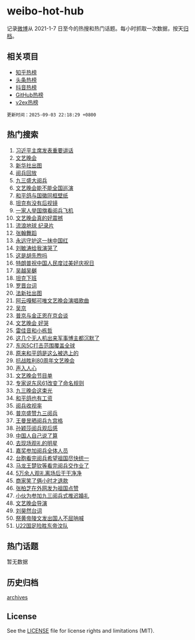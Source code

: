 # weibo-hot-hub

记录[微博](https://www.weibo.com)从 2021-1-7 日至今的热搜和热门话题。每小时抓取一次数据，按天[归档](archives)。

## 相关项目

- [知乎热榜](https://github.com/lonnyzhang423/zhihu-hot-hub)
- [头条热榜](https://github.com/lonnyzhang423/toutiao-hot-hub)
- [抖音热榜](https://github.com/lonnyzhang423/douyin-hot-hub)
- [GitHub热榜](https://github.com/lonnyzhang423/github-hot-hub)
- [v2ex热榜](https://github.com/lonnyzhang423/v2ex-hot-hub)


`更新时间：2025-09-03 22:18:29 +0800`

## 热门搜索

1. [习近平主席发表重要讲话](https://m.weibo.cn/search?containerid=100103type%3D1%26t%3D10%26q%3D%23%E4%B9%A0%E8%BF%91%E5%B9%B3%E4%B8%BB%E5%B8%AD%E5%8F%91%E8%A1%A8%E9%87%8D%E8%A6%81%E8%AE%B2%E8%AF%9D%23&stream_entry_id=51&isnewpage=1&extparam=seat%3D1%26c_type%3D51%26q%3D%2523%25E4%25B9%25A0%25E8%25BF%2591%25E5%25B9%25B3%25E4%25B8%25BB%25E5%25B8%25AD%25E5%258F%2591%25E8%25A1%25A8%25E9%2587%258D%25E8%25A6%2581%25E8%25AE%25B2%25E8%25AF%259D%2523%26dgr%3D0%26cate%3D10103%26pos%3D0%26filter_type%3Drealtimehot%26stream_entry_id%3D51%26display_time%3D1756909108%26pre_seqid%3D17569091083870410850973)
1. [文艺晚会](https://m.weibo.cn/search?containerid=100103type%3D1%26t%3D10%26q%3D%E6%96%87%E8%89%BA%E6%99%9A%E4%BC%9A&stream_entry_id=31&isnewpage=1&extparam=seat%3D1%26band_rank%3D1%26flag%3D4%26pos%3D0%26filter_type%3Drealtimehot%26c_type%3D31%26dgr%3D0%26cate%3D5001%26lcate%3D5001%26q%3D%25E6%2596%2587%25E8%2589%25BA%25E6%2599%259A%25E4%25BC%259A%26realpos%3D1%26stream_entry_id%3D31%26display_time%3D1756909108%26pre_seqid%3D17569091083870410850973)
1. [新华社出图](https://m.weibo.cn/search?containerid=100103type%3D1%26t%3D10%26q%3D%23%E6%96%B0%E5%8D%8E%E7%A4%BE%E5%87%BA%E5%9B%BE%23&stream_entry_id=31&isnewpage=1&extparam=seat%3D1%26band_rank%3D2%26flag%3D16%26pos%3D1%26filter_type%3Drealtimehot%26c_type%3D31%26dgr%3D0%26cate%3D5001%26lcate%3D5001%26q%3D%2523%25E6%2596%25B0%25E5%258D%258E%25E7%25A4%25BE%25E5%2587%25BA%25E5%259B%25BE%2523%26realpos%3D2%26stream_entry_id%3D31%26display_time%3D1756909108%26pre_seqid%3D17569091083870410850973)
1. [阅兵回放](https://m.weibo.cn/search?containerid=100103type%3D1%26t%3D10%26q%3D%23%E9%98%85%E5%85%B5%E5%9B%9E%E6%94%BE%23&stream_entry_id=31&isnewpage=1&extparam=seat%3D1%26band_rank%3D3%26flag%3D0%26pos%3D2%26filter_type%3Drealtimehot%26c_type%3D31%26dgr%3D0%26cate%3D5001%26lcate%3D5001%26q%3D%2523%25E9%2598%2585%25E5%2585%25B5%25E5%259B%259E%25E6%2594%25BE%2523%26realpos%3D3%26stream_entry_id%3D31%26display_time%3D1756909108%26pre_seqid%3D17569091083870410850973)
1. [九三盛大阅兵](https://m.weibo.cn/search?containerid=100103type%3D1%26t%3D10%26q%3D%23%E4%B9%9D%E4%B8%89%E7%9B%9B%E5%A4%A7%E9%98%85%E5%85%B5%23&stream_entry_id=31&isnewpage=1&extparam=seat%3D1%26band_rank%3D4%26flag%3D16%26pos%3D3%26filter_type%3Drealtimehot%26c_type%3D31%26dgr%3D0%26cate%3D5001%26lcate%3D5001%26q%3D%2523%25E4%25B9%259D%25E4%25B8%2589%25E7%259B%259B%25E5%25A4%25A7%25E9%2598%2585%25E5%2585%25B5%2523%26realpos%3D4%26stream_entry_id%3D31%26display_time%3D1756909108%26pre_seqid%3D17569091083870410850973)
1. [文艺晚会能不能全国巡演](https://m.weibo.cn/search?containerid=100103type%3D1%26t%3D10%26q%3D%E6%96%87%E8%89%BA%E6%99%9A%E4%BC%9A%E8%83%BD%E4%B8%8D%E8%83%BD%E5%85%A8%E5%9B%BD%E5%B7%A1%E6%BC%94&stream_entry_id=31&isnewpage=1&extparam=seat%3D1%26band_rank%3D5%26flag%3D1%26pos%3D4%26filter_type%3Drealtimehot%26c_type%3D31%26dgr%3D0%26cate%3D5001%26lcate%3D5001%26q%3D%25E6%2596%2587%25E8%2589%25BA%25E6%2599%259A%25E4%25BC%259A%25E8%2583%25BD%25E4%25B8%258D%25E8%2583%25BD%25E5%2585%25A8%25E5%259B%25BD%25E5%25B7%25A1%25E6%25BC%2594%26realpos%3D5%26stream_entry_id%3D31%26display_time%3D1756909108%26pre_seqid%3D17569091083870410850973)
1. [和平鸽与国徽同框壁纸](https://m.weibo.cn/search?containerid=100103type%3D1%26t%3D10%26q%3D%23%E5%92%8C%E5%B9%B3%E9%B8%BD%E4%B8%8E%E5%9B%BD%E5%BE%BD%E5%90%8C%E6%A1%86%E5%A3%81%E7%BA%B8%23&stream_entry_id=31&isnewpage=1&extparam=seat%3D1%26band_rank%3D6%26flag%3D0%26pos%3D5%26filter_type%3Drealtimehot%26c_type%3D31%26dgr%3D0%26cate%3D5001%26lcate%3D5001%26q%3D%2523%25E5%2592%258C%25E5%25B9%25B3%25E9%25B8%25BD%25E4%25B8%258E%25E5%259B%25BD%25E5%25BE%25BD%25E5%2590%258C%25E6%25A1%2586%25E5%25A3%2581%25E7%25BA%25B8%2523%26realpos%3D6%26stream_entry_id%3D31%26display_time%3D1756909108%26pre_seqid%3D17569091083870410850973)
1. [坦克有没有后视镜](https://m.weibo.cn/search?containerid=100103type%3D1%26t%3D10%26q%3D%23%E5%9D%A6%E5%85%8B%E6%9C%89%E6%B2%A1%E6%9C%89%E5%90%8E%E8%A7%86%E9%95%9C%23&stream_entry_id=31&isnewpage=1&extparam=seat%3D1%26band_rank%3D7%26flag%3D0%26pos%3D6%26filter_type%3Drealtimehot%26c_type%3D31%26dgr%3D0%26cate%3D5001%26lcate%3D5001%26q%3D%2523%25E5%259D%25A6%25E5%2585%258B%25E6%259C%2589%25E6%25B2%25A1%25E6%259C%2589%25E5%2590%258E%25E8%25A7%2586%25E9%2595%259C%2523%26realpos%3D7%26stream_entry_id%3D31%26display_time%3D1756909108%26pre_seqid%3D17569091083870410850973)
1. [一家人举国旗看阅兵飞机](https://m.weibo.cn/search?containerid=100103type%3D1%26t%3D10%26q%3D%23%E4%B8%80%E5%AE%B6%E4%BA%BA%E4%B8%BE%E5%9B%BD%E6%97%97%E7%9C%8B%E9%98%85%E5%85%B5%E9%A3%9E%E6%9C%BA%23&stream_entry_id=31&isnewpage=1&extparam=seat%3D1%26band_rank%3D8%26flag%3D1%26pos%3D7%26filter_type%3Drealtimehot%26c_type%3D31%26dgr%3D0%26cate%3D5001%26lcate%3D5001%26q%3D%2523%25E4%25B8%2580%25E5%25AE%25B6%25E4%25BA%25BA%25E4%25B8%25BE%25E5%259B%25BD%25E6%2597%2597%25E7%259C%258B%25E9%2598%2585%25E5%2585%25B5%25E9%25A3%259E%25E6%259C%25BA%2523%26realpos%3D8%26stream_entry_id%3D31%26display_time%3D1756909108%26pre_seqid%3D17569091083870410850973)
1. [文艺晚会真的好震撼](https://m.weibo.cn/search?containerid=100103type%3D1%26t%3D10%26q%3D%23%E6%96%87%E8%89%BA%E6%99%9A%E4%BC%9A%E7%9C%9F%E7%9A%84%E5%A5%BD%E9%9C%87%E6%92%BC%23&stream_entry_id=31&isnewpage=1&extparam=seat%3D1%26band_rank%3D9%26flag%3D0%26pos%3D8%26filter_type%3Drealtimehot%26c_type%3D31%26dgr%3D0%26cate%3D5001%26lcate%3D5001%26q%3D%2523%25E6%2596%2587%25E8%2589%25BA%25E6%2599%259A%25E4%25BC%259A%25E7%259C%259F%25E7%259A%2584%25E5%25A5%25BD%25E9%259C%2587%25E6%2592%25BC%2523%26realpos%3D9%26stream_entry_id%3D31%26display_time%3D1756909108%26pre_seqid%3D17569091083870410850973)
1. [流浪地球 纪录片](https://m.weibo.cn/search?containerid=100103type%3D1%26t%3D10%26q%3D%E6%B5%81%E6%B5%AA%E5%9C%B0%E7%90%83+%E7%BA%AA%E5%BD%95%E7%89%87&stream_entry_id=31&isnewpage=1&extparam=seat%3D1%26band_rank%3D10%26flag%3D0%26pos%3D9%26filter_type%3Drealtimehot%26c_type%3D31%26dgr%3D0%26cate%3D5001%26lcate%3D5001%26q%3D%25E6%25B5%2581%25E6%25B5%25AA%25E5%259C%25B0%25E7%2590%2583%2520%25E7%25BA%25AA%25E5%25BD%2595%25E7%2589%2587%26realpos%3D10%26stream_entry_id%3D31%26display_time%3D1756909108%26pre_seqid%3D17569091083870410850973)
1. [张翰舞蹈](https://m.weibo.cn/search?containerid=100103type%3D1%26t%3D10%26q%3D%E5%BC%A0%E7%BF%B0%E8%88%9E%E8%B9%88&stream_entry_id=31&isnewpage=1&extparam=seat%3D1%26band_rank%3D11%26flag%3D1%26pos%3D10%26filter_type%3Drealtimehot%26c_type%3D31%26dgr%3D0%26cate%3D5001%26lcate%3D5001%26q%3D%25E5%25BC%25A0%25E7%25BF%25B0%25E8%2588%259E%25E8%25B9%2588%26realpos%3D11%26stream_entry_id%3D31%26display_time%3D1756909108%26pre_seqid%3D17569091083870410850973)
1. [永远守护这一抹中国红](https://m.weibo.cn/search?containerid=100103type%3D1%26t%3D10%26q%3D%23%E6%B0%B8%E8%BF%9C%E5%AE%88%E6%8A%A4%E8%BF%99%E4%B8%80%E6%8A%B9%E4%B8%AD%E5%9B%BD%E7%BA%A2%23&stream_entry_id=31&isnewpage=1&extparam=seat%3D1%26band_rank%3D12%26flag%3D1%26pos%3D11%26filter_type%3Drealtimehot%26c_type%3D31%26dgr%3D0%26cate%3D5001%26lcate%3D5001%26q%3D%2523%25E6%25B0%25B8%25E8%25BF%259C%25E5%25AE%2588%25E6%258A%25A4%25E8%25BF%2599%25E4%25B8%2580%25E6%258A%25B9%25E4%25B8%25AD%25E5%259B%25BD%25E7%25BA%25A2%2523%26realpos%3D12%26stream_entry_id%3D31%26display_time%3D1756909108%26pre_seqid%3D17569091083870410850973)
1. [刘敏涛给我演哭了](https://m.weibo.cn/search?containerid=100103type%3D1%26t%3D10%26q%3D%E5%88%98%E6%95%8F%E6%B6%9B%E7%BB%99%E6%88%91%E6%BC%94%E5%93%AD%E4%BA%86&stream_entry_id=31&isnewpage=1&extparam=seat%3D1%26band_rank%3D13%26flag%3D1%26pos%3D12%26filter_type%3Drealtimehot%26c_type%3D31%26dgr%3D0%26cate%3D5001%26lcate%3D5001%26q%3D%25E5%2588%2598%25E6%2595%258F%25E6%25B6%259B%25E7%25BB%2599%25E6%2588%2591%25E6%25BC%2594%25E5%2593%25AD%25E4%25BA%2586%26realpos%3D13%26stream_entry_id%3D31%26display_time%3D1756909108%26pre_seqid%3D17569091083870410850973)
1. [这是胡先煦吗](https://m.weibo.cn/search?containerid=100103type%3D1%26t%3D10%26q%3D%E8%BF%99%E6%98%AF%E8%83%A1%E5%85%88%E7%85%A6%E5%90%97&stream_entry_id=31&isnewpage=1&extparam=seat%3D1%26band_rank%3D14%26flag%3D2%26pos%3D13%26filter_type%3Drealtimehot%26c_type%3D31%26dgr%3D0%26cate%3D5001%26lcate%3D5001%26q%3D%25E8%25BF%2599%25E6%2598%25AF%25E8%2583%25A1%25E5%2585%2588%25E7%2585%25A6%25E5%2590%2597%26realpos%3D14%26stream_entry_id%3D31%26display_time%3D1756909108%26pre_seqid%3D17569091083870410850973)
1. [特朗普祝中国人民度过美好庆祝日](https://m.weibo.cn/search?containerid=100103type%3D1%26t%3D10%26q%3D%23%E7%89%B9%E6%9C%97%E6%99%AE%E7%A5%9D%E4%B8%AD%E5%9B%BD%E4%BA%BA%E6%B0%91%E5%BA%A6%E8%BF%87%E7%BE%8E%E5%A5%BD%E5%BA%86%E7%A5%9D%E6%97%A5%23&stream_entry_id=31&isnewpage=1&extparam=seat%3D1%26band_rank%3D15%26flag%3D2%26pos%3D14%26filter_type%3Drealtimehot%26c_type%3D31%26dgr%3D0%26cate%3D5001%26lcate%3D5001%26q%3D%2523%25E7%2589%25B9%25E6%259C%2597%25E6%2599%25AE%25E7%25A5%259D%25E4%25B8%25AD%25E5%259B%25BD%25E4%25BA%25BA%25E6%25B0%2591%25E5%25BA%25A6%25E8%25BF%2587%25E7%25BE%258E%25E5%25A5%25BD%25E5%25BA%2586%25E7%25A5%259D%25E6%2597%25A5%2523%26realpos%3D15%26stream_entry_id%3D31%26display_time%3D1756909108%26pre_seqid%3D17569091083870410850973)
1. [吴越吴樾](https://m.weibo.cn/search?containerid=100103type%3D1%26t%3D10%26q%3D%E5%90%B4%E8%B6%8A%E5%90%B4%E6%A8%BE&stream_entry_id=31&isnewpage=1&extparam=seat%3D1%26band_rank%3D16%26flag%3D1%26pos%3D15%26filter_type%3Drealtimehot%26c_type%3D31%26dgr%3D0%26cate%3D5001%26lcate%3D5001%26q%3D%25E5%2590%25B4%25E8%25B6%258A%25E5%2590%25B4%25E6%25A8%25BE%26realpos%3D16%26stream_entry_id%3D31%26display_time%3D1756909108%26pre_seqid%3D17569091083870410850973)
1. [坦克下班](https://m.weibo.cn/search?containerid=100103type%3D1%26t%3D10%26q%3D%E5%9D%A6%E5%85%8B%E4%B8%8B%E7%8F%AD&stream_entry_id=31&isnewpage=1&extparam=seat%3D1%26band_rank%3D17%26flag%3D1%26pos%3D16%26filter_type%3Drealtimehot%26c_type%3D31%26dgr%3D0%26cate%3D5001%26lcate%3D5001%26q%3D%25E5%259D%25A6%25E5%2585%258B%25E4%25B8%258B%25E7%258F%25AD%26realpos%3D17%26stream_entry_id%3D31%26display_time%3D1756909108%26pre_seqid%3D17569091083870410850973)
1. [罗晋台词](https://m.weibo.cn/search?containerid=100103type%3D1%26t%3D10%26q%3D%E7%BD%97%E6%99%8B%E5%8F%B0%E8%AF%8D&stream_entry_id=31&isnewpage=1&extparam=seat%3D1%26band_rank%3D18%26flag%3D1%26pos%3D17%26filter_type%3Drealtimehot%26c_type%3D31%26dgr%3D0%26cate%3D5001%26lcate%3D5001%26q%3D%25E7%25BD%2597%25E6%2599%258B%25E5%258F%25B0%25E8%25AF%258D%26realpos%3D18%26stream_entry_id%3D31%26display_time%3D1756909108%26pre_seqid%3D17569091083870410850973)
1. [法新社出图](https://m.weibo.cn/search?containerid=100103type%3D1%26t%3D10%26q%3D%23%E6%B3%95%E6%96%B0%E7%A4%BE%E5%87%BA%E5%9B%BE%23&stream_entry_id=31&isnewpage=1&extparam=seat%3D1%26band_rank%3D19%26flag%3D0%26pos%3D18%26filter_type%3Drealtimehot%26c_type%3D31%26dgr%3D0%26cate%3D5001%26lcate%3D5001%26q%3D%2523%25E6%25B3%2595%25E6%2596%25B0%25E7%25A4%25BE%25E5%2587%25BA%25E5%259B%25BE%2523%26realpos%3D19%26stream_entry_id%3D31%26display_time%3D1756909108%26pre_seqid%3D17569091083870410850973)
1. [阿云嘎郁可唯文艺晚会演唱歌曲](https://m.weibo.cn/search?containerid=100103type%3D1%26t%3D10%26q%3D%23%E9%98%BF%E4%BA%91%E5%98%8E%E9%83%81%E5%8F%AF%E5%94%AF%E6%96%87%E8%89%BA%E6%99%9A%E4%BC%9A%E6%BC%94%E5%94%B1%E6%AD%8C%E6%9B%B2%23&stream_entry_id=31&isnewpage=1&extparam=seat%3D1%26band_rank%3D20%26flag%3D1%26pos%3D19%26filter_type%3Drealtimehot%26c_type%3D31%26dgr%3D0%26cate%3D5001%26lcate%3D5001%26q%3D%2523%25E9%2598%25BF%25E4%25BA%2591%25E5%2598%258E%25E9%2583%2581%25E5%258F%25AF%25E5%2594%25AF%25E6%2596%2587%25E8%2589%25BA%25E6%2599%259A%25E4%25BC%259A%25E6%25BC%2594%25E5%2594%25B1%25E6%25AD%258C%25E6%259B%25B2%2523%26realpos%3D20%26stream_entry_id%3D31%26display_time%3D1756909108%26pre_seqid%3D17569091083870410850973)
1. [吴京](https://m.weibo.cn/search?containerid=100103type%3D1%26t%3D10%26q%3D%E5%90%B4%E4%BA%AC&stream_entry_id=31&isnewpage=1&extparam=seat%3D1%26band_rank%3D21%26flag%3D2%26pos%3D20%26filter_type%3Drealtimehot%26c_type%3D31%26dgr%3D0%26cate%3D5001%26lcate%3D5001%26q%3D%25E5%2590%25B4%25E4%25BA%25AC%26realpos%3D21%26stream_entry_id%3D31%26display_time%3D1756909108%26pre_seqid%3D17569091083870410850973)
1. [普京与金正恩在京会谈](https://m.weibo.cn/search?containerid=100103type%3D1%26t%3D10%26q%3D%23%E6%99%AE%E4%BA%AC%E4%B8%8E%E9%87%91%E6%AD%A3%E6%81%A9%E5%9C%A8%E4%BA%AC%E4%BC%9A%E8%B0%88%23&stream_entry_id=31&isnewpage=1&extparam=seat%3D1%26band_rank%3D22%26flag%3D1%26pos%3D21%26filter_type%3Drealtimehot%26c_type%3D31%26dgr%3D0%26cate%3D5001%26lcate%3D5001%26q%3D%2523%25E6%2599%25AE%25E4%25BA%25AC%25E4%25B8%258E%25E9%2587%2591%25E6%25AD%25A3%25E6%2581%25A9%25E5%259C%25A8%25E4%25BA%25AC%25E4%25BC%259A%25E8%25B0%2588%2523%26realpos%3D22%26stream_entry_id%3D31%26display_time%3D1756909108%26pre_seqid%3D17569091083870410850973)
1. [文艺晚会 好哭](https://m.weibo.cn/search?containerid=100103type%3D1%26t%3D10%26q%3D%E6%96%87%E8%89%BA%E6%99%9A%E4%BC%9A+%E5%A5%BD%E5%93%AD&stream_entry_id=31&isnewpage=1&extparam=seat%3D1%26band_rank%3D23%26flag%3D0%26pos%3D22%26filter_type%3Drealtimehot%26c_type%3D31%26dgr%3D0%26cate%3D5001%26lcate%3D5001%26q%3D%25E6%2596%2587%25E8%2589%25BA%25E6%2599%259A%25E4%25BC%259A%2520%25E5%25A5%25BD%25E5%2593%25AD%26realpos%3D23%26stream_entry_id%3D31%26display_time%3D1756909108%26pre_seqid%3D17569091083870410850973)
1. [雷佳音和小栋哲](https://m.weibo.cn/search?containerid=100103type%3D1%26t%3D10%26q%3D%E9%9B%B7%E4%BD%B3%E9%9F%B3%E5%92%8C%E5%B0%8F%E6%A0%8B%E5%93%B2&stream_entry_id=31&isnewpage=1&extparam=seat%3D1%26band_rank%3D24%26flag%3D1%26pos%3D23%26filter_type%3Drealtimehot%26c_type%3D31%26dgr%3D0%26cate%3D5001%26lcate%3D5001%26q%3D%25E9%259B%25B7%25E4%25BD%25B3%25E9%259F%25B3%25E5%2592%258C%25E5%25B0%258F%25E6%25A0%258B%25E5%2593%25B2%26realpos%3D24%26stream_entry_id%3D31%26display_time%3D1756909108%26pre_seqid%3D17569091083870410850973)
1. [这几个无人机出来军事博主都沉默了](https://m.weibo.cn/search?containerid=100103type%3D1%26t%3D10%26q%3D%E8%BF%99%E5%87%A0%E4%B8%AA%E6%97%A0%E4%BA%BA%E6%9C%BA%E5%87%BA%E6%9D%A5%E5%86%9B%E4%BA%8B%E5%8D%9A%E4%B8%BB%E9%83%BD%E6%B2%89%E9%BB%98%E4%BA%86&stream_entry_id=31&isnewpage=1&extparam=seat%3D1%26band_rank%3D25%26flag%3D0%26pos%3D24%26filter_type%3Drealtimehot%26c_type%3D31%26dgr%3D0%26cate%3D5001%26lcate%3D5001%26q%3D%25E8%25BF%2599%25E5%2587%25A0%25E4%25B8%25AA%25E6%2597%25A0%25E4%25BA%25BA%25E6%259C%25BA%25E5%2587%25BA%25E6%259D%25A5%25E5%2586%259B%25E4%25BA%258B%25E5%258D%259A%25E4%25B8%25BB%25E9%2583%25BD%25E6%25B2%2589%25E9%25BB%2598%25E4%25BA%2586%26realpos%3D25%26stream_entry_id%3D31%26display_time%3D1756909108%26pre_seqid%3D17569091083870410850973)
1. [东风5C打击范围覆盖全球](https://m.weibo.cn/search?containerid=100103type%3D1%26t%3D10%26q%3D%23%E4%B8%9C%E9%A3%8E5C%E6%89%93%E5%87%BB%E8%8C%83%E5%9B%B4%E8%A6%86%E7%9B%96%E5%85%A8%E7%90%83%23&stream_entry_id=31&isnewpage=1&extparam=seat%3D1%26band_rank%3D26%26flag%3D0%26pos%3D25%26filter_type%3Drealtimehot%26c_type%3D31%26dgr%3D0%26cate%3D5001%26lcate%3D5001%26q%3D%2523%25E4%25B8%259C%25E9%25A3%258E5C%25E6%2589%2593%25E5%2587%25BB%25E8%258C%2583%25E5%259B%25B4%25E8%25A6%2586%25E7%259B%2596%25E5%2585%25A8%25E7%2590%2583%2523%26realpos%3D26%26stream_entry_id%3D31%26display_time%3D1756909108%26pre_seqid%3D17569091083870410850973)
1. [原来和平鸽是这么被选上的](https://m.weibo.cn/search?containerid=100103type%3D1%26t%3D10%26q%3D%E5%8E%9F%E6%9D%A5%E5%92%8C%E5%B9%B3%E9%B8%BD%E6%98%AF%E8%BF%99%E4%B9%88%E8%A2%AB%E9%80%89%E4%B8%8A%E7%9A%84&stream_entry_id=31&isnewpage=1&extparam=seat%3D1%26band_rank%3D27%26flag%3D0%26pos%3D26%26filter_type%3Drealtimehot%26c_type%3D31%26dgr%3D0%26cate%3D5001%26lcate%3D5001%26q%3D%25E5%258E%259F%25E6%259D%25A5%25E5%2592%258C%25E5%25B9%25B3%25E9%25B8%25BD%25E6%2598%25AF%25E8%25BF%2599%25E4%25B9%2588%25E8%25A2%25AB%25E9%2580%2589%25E4%25B8%258A%25E7%259A%2584%26realpos%3D27%26stream_entry_id%3D31%26display_time%3D1756909108%26pre_seqid%3D17569091083870410850973)
1. [抗战胜利80周年文艺晚会](https://m.weibo.cn/search?containerid=100103type%3D1%26t%3D10%26q%3D%23%E6%8A%97%E6%88%98%E8%83%9C%E5%88%A980%E5%91%A8%E5%B9%B4%E6%96%87%E8%89%BA%E6%99%9A%E4%BC%9A%23&stream_entry_id=31&isnewpage=1&extparam=seat%3D1%26band_rank%3D28%26flag%3D0%26pos%3D27%26filter_type%3Drealtimehot%26c_type%3D31%26dgr%3D0%26cate%3D5001%26lcate%3D5001%26q%3D%2523%25E6%258A%2597%25E6%2588%2598%25E8%2583%259C%25E5%2588%25A980%25E5%2591%25A8%25E5%25B9%25B4%25E6%2596%2587%25E8%2589%25BA%25E6%2599%259A%25E4%25BC%259A%2523%26realpos%3D28%26stream_entry_id%3D31%26display_time%3D1756909108%26pre_seqid%3D17569091083870410850973)
1. [声入人心](https://m.weibo.cn/search?containerid=100103type%3D1%26t%3D10%26q%3D%E5%A3%B0%E5%85%A5%E4%BA%BA%E5%BF%83&stream_entry_id=31&isnewpage=1&extparam=seat%3D1%26band_rank%3D29%26flag%3D1%26pos%3D28%26filter_type%3Drealtimehot%26c_type%3D31%26dgr%3D0%26cate%3D5001%26lcate%3D5001%26q%3D%25E5%25A3%25B0%25E5%2585%25A5%25E4%25BA%25BA%25E5%25BF%2583%26realpos%3D29%26stream_entry_id%3D31%26display_time%3D1756909108%26pre_seqid%3D17569091083870410850973)
1. [文艺晚会节目单](https://m.weibo.cn/search?containerid=100103type%3D1%26t%3D10%26q%3D%E6%96%87%E8%89%BA%E6%99%9A%E4%BC%9A%E8%8A%82%E7%9B%AE%E5%8D%95&stream_entry_id=31&isnewpage=1&extparam=seat%3D1%26band_rank%3D30%26flag%3D1%26pos%3D29%26filter_type%3Drealtimehot%26c_type%3D31%26dgr%3D0%26cate%3D5001%26lcate%3D5001%26q%3D%25E6%2596%2587%25E8%2589%25BA%25E6%2599%259A%25E4%25BC%259A%25E8%258A%2582%25E7%259B%25AE%25E5%258D%2595%26realpos%3D30%26stream_entry_id%3D31%26display_time%3D1756909108%26pre_seqid%3D17569091083870410850973)
1. [专家说东风61改变了命名规则](https://m.weibo.cn/search?containerid=100103type%3D1%26t%3D10%26q%3D%23%E4%B8%93%E5%AE%B6%E8%AF%B4%E4%B8%9C%E9%A3%8E61%E6%94%B9%E5%8F%98%E4%BA%86%E5%91%BD%E5%90%8D%E8%A7%84%E5%88%99%23&stream_entry_id=31&isnewpage=1&extparam=seat%3D1%26band_rank%3D31%26flag%3D0%26pos%3D30%26filter_type%3Drealtimehot%26c_type%3D31%26dgr%3D0%26cate%3D5001%26lcate%3D5001%26q%3D%2523%25E4%25B8%2593%25E5%25AE%25B6%25E8%25AF%25B4%25E4%25B8%259C%25E9%25A3%258E61%25E6%2594%25B9%25E5%258F%2598%25E4%25BA%2586%25E5%2591%25BD%25E5%2590%258D%25E8%25A7%2584%25E5%2588%2599%2523%26realpos%3D31%26stream_entry_id%3D31%26display_time%3D1756909108%26pre_seqid%3D17569091083870410850973)
1. [九三晚会这束光](https://m.weibo.cn/search?containerid=100103type%3D1%26t%3D10%26q%3D%23%E4%B9%9D%E4%B8%89%E6%99%9A%E4%BC%9A%E8%BF%99%E6%9D%9F%E5%85%89%23&stream_entry_id=31&isnewpage=1&extparam=seat%3D1%26band_rank%3D32%26flag%3D1%26pos%3D31%26filter_type%3Drealtimehot%26c_type%3D31%26dgr%3D0%26cate%3D5001%26lcate%3D5001%26q%3D%2523%25E4%25B9%259D%25E4%25B8%2589%25E6%2599%259A%25E4%25BC%259A%25E8%25BF%2599%25E6%259D%259F%25E5%2585%2589%2523%26realpos%3D32%26stream_entry_id%3D31%26display_time%3D1756909108%26pre_seqid%3D17569091083870410850973)
1. [和平鸽也有工资](https://m.weibo.cn/search?containerid=100103type%3D1%26t%3D10%26q%3D%E5%92%8C%E5%B9%B3%E9%B8%BD%E4%B9%9F%E6%9C%89%E5%B7%A5%E8%B5%84&stream_entry_id=31&isnewpage=1&extparam=seat%3D1%26band_rank%3D33%26flag%3D0%26pos%3D32%26filter_type%3Drealtimehot%26c_type%3D31%26dgr%3D0%26cate%3D5001%26lcate%3D5001%26q%3D%25E5%2592%258C%25E5%25B9%25B3%25E9%25B8%25BD%25E4%25B9%259F%25E6%259C%2589%25E5%25B7%25A5%25E8%25B5%2584%26realpos%3D33%26stream_entry_id%3D31%26display_time%3D1756909108%26pre_seqid%3D17569091083870410850973)
1. [阅兵收视率](https://m.weibo.cn/search?containerid=100103type%3D1%26t%3D10%26q%3D%23%E9%98%85%E5%85%B5%E6%94%B6%E8%A7%86%E7%8E%87%23&stream_entry_id=31&isnewpage=1&extparam=seat%3D1%26band_rank%3D34%26flag%3D0%26pos%3D33%26filter_type%3Drealtimehot%26c_type%3D31%26dgr%3D0%26cate%3D5001%26lcate%3D5001%26q%3D%2523%25E9%2598%2585%25E5%2585%25B5%25E6%2594%25B6%25E8%25A7%2586%25E7%258E%2587%2523%26realpos%3D34%26stream_entry_id%3D31%26display_time%3D1756909108%26pre_seqid%3D17569091083870410850973)
1. [普京盛赞九三阅兵](https://m.weibo.cn/search?containerid=100103type%3D1%26t%3D10%26q%3D%23%E6%99%AE%E4%BA%AC%E7%9B%9B%E8%B5%9E%E4%B9%9D%E4%B8%89%E9%98%85%E5%85%B5%23&stream_entry_id=31&isnewpage=1&extparam=seat%3D1%26band_rank%3D35%26flag%3D0%26pos%3D34%26filter_type%3Drealtimehot%26c_type%3D31%26dgr%3D0%26cate%3D5001%26lcate%3D5001%26q%3D%2523%25E6%2599%25AE%25E4%25BA%25AC%25E7%259B%259B%25E8%25B5%259E%25E4%25B9%259D%25E4%25B8%2589%25E9%2598%2585%25E5%2585%25B5%2523%26realpos%3D35%26stream_entry_id%3D31%26display_time%3D1756909108%26pre_seqid%3D17569091083870410850973)
1. [王曼昱晒阅兵九宫格](https://m.weibo.cn/search?containerid=100103type%3D1%26t%3D10%26q%3D%23%E7%8E%8B%E6%9B%BC%E6%98%B1%E6%99%92%E9%98%85%E5%85%B5%E4%B9%9D%E5%AE%AB%E6%A0%BC%23&stream_entry_id=31&isnewpage=1&extparam=seat%3D1%26band_rank%3D36%26flag%3D1%26pos%3D35%26filter_type%3Drealtimehot%26c_type%3D31%26dgr%3D0%26cate%3D5001%26lcate%3D5001%26q%3D%2523%25E7%258E%258B%25E6%259B%25BC%25E6%2598%25B1%25E6%2599%2592%25E9%2598%2585%25E5%2585%25B5%25E4%25B9%259D%25E5%25AE%25AB%25E6%25A0%25BC%2523%26realpos%3D36%26stream_entry_id%3D31%26display_time%3D1756909108%26pre_seqid%3D17569091083870410850973)
1. [孙颖莎阅兵观后感](https://m.weibo.cn/search?containerid=100103type%3D1%26t%3D10%26q%3D%23%E5%AD%99%E9%A2%96%E8%8E%8E%E9%98%85%E5%85%B5%E8%A7%82%E5%90%8E%E6%84%9F%23&stream_entry_id=31&isnewpage=1&extparam=seat%3D1%26band_rank%3D37%26flag%3D0%26pos%3D36%26filter_type%3Drealtimehot%26c_type%3D31%26dgr%3D0%26cate%3D5001%26lcate%3D5001%26q%3D%2523%25E5%25AD%2599%25E9%25A2%2596%25E8%258E%258E%25E9%2598%2585%25E5%2585%25B5%25E8%25A7%2582%25E5%2590%258E%25E6%2584%259F%2523%26realpos%3D37%26stream_entry_id%3D31%26display_time%3D1756909108%26pre_seqid%3D17569091083870410850973)
1. [中国人自己说了算](https://m.weibo.cn/search?containerid=100103type%3D1%26t%3D10%26q%3D%23%E4%B8%AD%E5%9B%BD%E4%BA%BA%E8%87%AA%E5%B7%B1%E8%AF%B4%E4%BA%86%E7%AE%97%23&stream_entry_id=31&isnewpage=1&extparam=seat%3D1%26band_rank%3D38%26flag%3D1%26pos%3D37%26filter_type%3Drealtimehot%26c_type%3D31%26dgr%3D0%26cate%3D5001%26lcate%3D5001%26q%3D%2523%25E4%25B8%25AD%25E5%259B%25BD%25E4%25BA%25BA%25E8%2587%25AA%25E5%25B7%25B1%25E8%25AF%25B4%25E4%25BA%2586%25E7%25AE%2597%2523%26realpos%3D38%26stream_entry_id%3D31%26display_time%3D1756909108%26pre_seqid%3D17569091083870410850973)
1. [去现场观礼的明星](https://m.weibo.cn/search?containerid=100103type%3D1%26t%3D10%26q%3D%23%E5%8E%BB%E7%8E%B0%E5%9C%BA%E8%A7%82%E7%A4%BC%E7%9A%84%E6%98%8E%E6%98%9F%23&stream_entry_id=31&isnewpage=1&extparam=seat%3D1%26band_rank%3D39%26flag%3D0%26pos%3D38%26filter_type%3Drealtimehot%26c_type%3D31%26dgr%3D0%26cate%3D5001%26lcate%3D5001%26q%3D%2523%25E5%258E%25BB%25E7%258E%25B0%25E5%259C%25BA%25E8%25A7%2582%25E7%25A4%25BC%25E7%259A%2584%25E6%2598%258E%25E6%2598%259F%2523%26realpos%3D39%26stream_entry_id%3D31%26display_time%3D1756909108%26pre_seqid%3D17569091083870410850973)
1. [嘉奖参加阅兵全体人员](https://m.weibo.cn/search?containerid=100103type%3D1%26t%3D10%26q%3D%23%E5%98%89%E5%A5%96%E5%8F%82%E5%8A%A0%E9%98%85%E5%85%B5%E5%85%A8%E4%BD%93%E4%BA%BA%E5%91%98%23&stream_entry_id=31&isnewpage=1&extparam=seat%3D1%26band_rank%3D40%26flag%3D0%26pos%3D39%26filter_type%3Drealtimehot%26c_type%3D31%26dgr%3D0%26cate%3D5001%26lcate%3D5001%26q%3D%2523%25E5%2598%2589%25E5%25A5%2596%25E5%258F%2582%25E5%258A%25A0%25E9%2598%2585%25E5%2585%25B5%25E5%2585%25A8%25E4%25BD%2593%25E4%25BA%25BA%25E5%2591%2598%2523%26realpos%3D40%26stream_entry_id%3D31%26display_time%3D1756909108%26pre_seqid%3D17569091083870410850973)
1. [台胞看完阅兵希望祖国尽快统一](https://m.weibo.cn/search?containerid=100103type%3D1%26t%3D10%26q%3D%23%E5%8F%B0%E8%83%9E%E7%9C%8B%E5%AE%8C%E9%98%85%E5%85%B5%E5%B8%8C%E6%9C%9B%E7%A5%96%E5%9B%BD%E5%B0%BD%E5%BF%AB%E7%BB%9F%E4%B8%80%23&stream_entry_id=31&isnewpage=1&extparam=seat%3D1%26band_rank%3D41%26flag%3D1%26pos%3D40%26filter_type%3Drealtimehot%26c_type%3D31%26dgr%3D0%26cate%3D5001%26lcate%3D5001%26q%3D%2523%25E5%258F%25B0%25E8%2583%259E%25E7%259C%258B%25E5%25AE%258C%25E9%2598%2585%25E5%2585%25B5%25E5%25B8%258C%25E6%259C%259B%25E7%25A5%2596%25E5%259B%25BD%25E5%25B0%25BD%25E5%25BF%25AB%25E7%25BB%259F%25E4%25B8%2580%2523%26realpos%3D41%26stream_entry_id%3D31%26display_time%3D1756909108%26pre_seqid%3D17569091083870410850973)
1. [马龙王楚钦等看完阅兵交作业了](https://m.weibo.cn/search?containerid=100103type%3D1%26t%3D10%26q%3D%23%E9%A9%AC%E9%BE%99%E7%8E%8B%E6%A5%9A%E9%92%A6%E7%AD%89%E7%9C%8B%E5%AE%8C%E9%98%85%E5%85%B5%E4%BA%A4%E4%BD%9C%E4%B8%9A%E4%BA%86%23&stream_entry_id=31&isnewpage=1&extparam=seat%3D1%26band_rank%3D42%26flag%3D1%26pos%3D41%26filter_type%3Drealtimehot%26c_type%3D31%26dgr%3D0%26cate%3D5001%26lcate%3D5001%26q%3D%2523%25E9%25A9%25AC%25E9%25BE%2599%25E7%258E%258B%25E6%25A5%259A%25E9%2592%25A6%25E7%25AD%2589%25E7%259C%258B%25E5%25AE%258C%25E9%2598%2585%25E5%2585%25B5%25E4%25BA%25A4%25E4%25BD%259C%25E4%25B8%259A%25E4%25BA%2586%2523%26realpos%3D42%26stream_entry_id%3D31%26display_time%3D1756909108%26pre_seqid%3D17569091083870410850973)
1. [5万余人观礼离场后干干净净](https://m.weibo.cn/search?containerid=100103type%3D1%26t%3D10%26q%3D%235%E4%B8%87%E4%BD%99%E4%BA%BA%E8%A7%82%E7%A4%BC%E7%A6%BB%E5%9C%BA%E5%90%8E%E5%B9%B2%E5%B9%B2%E5%87%80%E5%87%80%23&stream_entry_id=31&isnewpage=1&extparam=seat%3D1%26band_rank%3D43%26flag%3D0%26pos%3D42%26filter_type%3Drealtimehot%26c_type%3D31%26dgr%3D0%26cate%3D5001%26lcate%3D5001%26q%3D%25235%25E4%25B8%2587%25E4%25BD%2599%25E4%25BA%25BA%25E8%25A7%2582%25E7%25A4%25BC%25E7%25A6%25BB%25E5%259C%25BA%25E5%2590%258E%25E5%25B9%25B2%25E5%25B9%25B2%25E5%2587%2580%25E5%2587%2580%2523%26realpos%3D43%26stream_entry_id%3D31%26display_time%3D1756909108%26pre_seqid%3D17569091083870410850973)
1. [商家笑了俩小时才退款](https://m.weibo.cn/search?containerid=100103type%3D1%26t%3D10%26q%3D%E5%95%86%E5%AE%B6%E7%AC%91%E4%BA%86%E4%BF%A9%E5%B0%8F%E6%97%B6%E6%89%8D%E9%80%80%E6%AC%BE&stream_entry_id=31&isnewpage=1&extparam=seat%3D1%26band_rank%3D44%26flag%3D0%26pos%3D43%26filter_type%3Drealtimehot%26c_type%3D31%26dgr%3D0%26cate%3D5001%26lcate%3D5001%26q%3D%25E5%2595%2586%25E5%25AE%25B6%25E7%25AC%2591%25E4%25BA%2586%25E4%25BF%25A9%25E5%25B0%258F%25E6%2597%25B6%25E6%2589%258D%25E9%2580%2580%25E6%25AC%25BE%26realpos%3D44%26stream_entry_id%3D31%26display_time%3D1756909108%26pre_seqid%3D17569091083870410850973)
1. [张柏芝在外网发为祖国点赞](https://m.weibo.cn/search?containerid=100103type%3D1%26t%3D10%26q%3D%23%E5%BC%A0%E6%9F%8F%E8%8A%9D%E5%9C%A8%E5%A4%96%E7%BD%91%E5%8F%91%E4%B8%BA%E7%A5%96%E5%9B%BD%E7%82%B9%E8%B5%9E%23&stream_entry_id=31&isnewpage=1&extparam=seat%3D1%26band_rank%3D45%26flag%3D0%26pos%3D44%26filter_type%3Drealtimehot%26c_type%3D31%26dgr%3D0%26cate%3D5001%26lcate%3D5001%26q%3D%2523%25E5%25BC%25A0%25E6%259F%258F%25E8%258A%259D%25E5%259C%25A8%25E5%25A4%2596%25E7%25BD%2591%25E5%258F%2591%25E4%25B8%25BA%25E7%25A5%2596%25E5%259B%25BD%25E7%2582%25B9%25E8%25B5%259E%2523%26realpos%3D45%26stream_entry_id%3D31%26display_time%3D1756909108%26pre_seqid%3D17569091083870410850973)
1. [小伙为参加九三阅兵式推迟婚礼](https://m.weibo.cn/search?containerid=100103type%3D1%26t%3D10%26q%3D%23%E5%B0%8F%E4%BC%99%E4%B8%BA%E5%8F%82%E5%8A%A0%E4%B9%9D%E4%B8%89%E9%98%85%E5%85%B5%E5%BC%8F%E6%8E%A8%E8%BF%9F%E5%A9%9A%E7%A4%BC%23&stream_entry_id=31&isnewpage=1&extparam=seat%3D1%26band_rank%3D46%26flag%3D0%26pos%3D45%26filter_type%3Drealtimehot%26c_type%3D31%26dgr%3D0%26cate%3D5001%26lcate%3D5001%26q%3D%2523%25E5%25B0%258F%25E4%25BC%2599%25E4%25B8%25BA%25E5%258F%2582%25E5%258A%25A0%25E4%25B9%259D%25E4%25B8%2589%25E9%2598%2585%25E5%2585%25B5%25E5%25BC%258F%25E6%258E%25A8%25E8%25BF%259F%25E5%25A9%259A%25E7%25A4%25BC%2523%26realpos%3D46%26stream_entry_id%3D31%26display_time%3D1756909108%26pre_seqid%3D17569091083870410850973)
1. [文艺晚会导演](https://m.weibo.cn/search?containerid=100103type%3D1%26t%3D10%26q%3D%E6%96%87%E8%89%BA%E6%99%9A%E4%BC%9A%E5%AF%BC%E6%BC%94&stream_entry_id=31&isnewpage=1&extparam=seat%3D1%26band_rank%3D47%26flag%3D1%26pos%3D46%26filter_type%3Drealtimehot%26c_type%3D31%26dgr%3D0%26cate%3D5001%26lcate%3D5001%26q%3D%25E6%2596%2587%25E8%2589%25BA%25E6%2599%259A%25E4%25BC%259A%25E5%25AF%25BC%25E6%25BC%2594%26realpos%3D47%26stream_entry_id%3D31%26display_time%3D1756909108%26pre_seqid%3D17569091083870410850973)
1. [刘昊然台词](https://m.weibo.cn/search?containerid=100103type%3D1%26t%3D10%26q%3D%E5%88%98%E6%98%8A%E7%84%B6%E5%8F%B0%E8%AF%8D&stream_entry_id=31&isnewpage=1&extparam=seat%3D1%26band_rank%3D48%26flag%3D0%26pos%3D47%26filter_type%3Drealtimehot%26c_type%3D31%26dgr%3D0%26cate%3D5001%26lcate%3D5001%26q%3D%25E5%2588%2598%25E6%2598%258A%25E7%2584%25B6%25E5%258F%25B0%25E8%25AF%258D%26realpos%3D48%26stream_entry_id%3D31%26display_time%3D1756909108%26pre_seqid%3D17569091083870410850973)
1. [祭黄帝陵文发出国人不屈呐喊](https://m.weibo.cn/search?containerid=100103type%3D1%26t%3D10%26q%3D%23%E7%A5%AD%E9%BB%84%E5%B8%9D%E9%99%B5%E6%96%87%E5%8F%91%E5%87%BA%E5%9B%BD%E4%BA%BA%E4%B8%8D%E5%B1%88%E5%91%90%E5%96%8A%23&stream_entry_id=31&isnewpage=1&extparam=seat%3D1%26band_rank%3D49%26flag%3D1%26pos%3D48%26filter_type%3Drealtimehot%26c_type%3D31%26dgr%3D0%26cate%3D5001%26lcate%3D5001%26q%3D%2523%25E7%25A5%25AD%25E9%25BB%2584%25E5%25B8%259D%25E9%2599%25B5%25E6%2596%2587%25E5%258F%2591%25E5%2587%25BA%25E5%259B%25BD%25E4%25BA%25BA%25E4%25B8%258D%25E5%25B1%2588%25E5%2591%2590%25E5%2596%258A%2523%26realpos%3D49%26stream_entry_id%3D31%26display_time%3D1756909108%26pre_seqid%3D17569091083870410850973)
1. [U22国足险胜东帝汶队](https://m.weibo.cn/search?containerid=100103type%3D1%26t%3D10%26q%3D%23U22%E5%9B%BD%E8%B6%B3%E9%99%A9%E8%83%9C%E4%B8%9C%E5%B8%9D%E6%B1%B6%E9%98%9F%23&stream_entry_id=31&isnewpage=1&extparam=seat%3D1%26band_rank%3D50%26flag%3D1%26pos%3D49%26filter_type%3Drealtimehot%26c_type%3D31%26dgr%3D0%26cate%3D5001%26lcate%3D5001%26q%3D%2523U22%25E5%259B%25BD%25E8%25B6%25B3%25E9%2599%25A9%25E8%2583%259C%25E4%25B8%259C%25E5%25B8%259D%25E6%25B1%25B6%25E9%2598%259F%2523%26realpos%3D50%26stream_entry_id%3D31%26display_time%3D1756909108%26pre_seqid%3D17569091083870410850973)

## 热门话题

暂无数据

## 历史归档

[archives](archives)

## License

See the [LICENSE](LICENSE) file for license rights and limitations (MIT).
